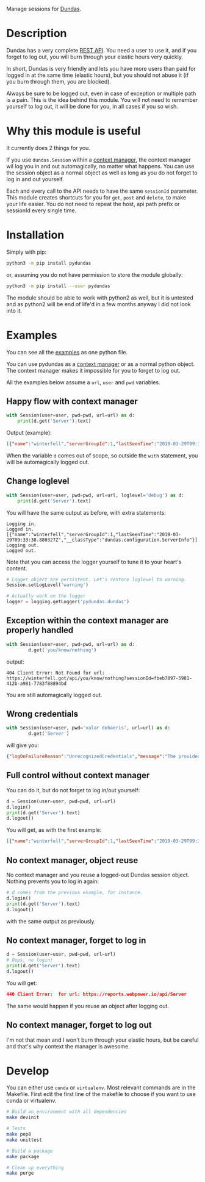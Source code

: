 Manage sessions for [Dundas](https://www.dundas.com/).

# Description


Dundas has a very complete [REST API](https://www.dundas.com/support/api-docs/rest/). You need a user to use it, and if you forget
to log out, you will burn through your elastic hours very quickly.

In short, Dundas is very friendly and lets you have more users than paid for logged
in at the same time (elastic hours), but you should not abuse it (if you burn through
them, you are blocked). 

Always be sure to be logged out, even in case of exception or multiple path is a pain.
This is the idea behind this module. You will not need to remember yourself to log
out, it will be done for you, in all cases if you so wish.

# Why this module is useful

It currently does 2 things for you.

If you use `dundas.Session` within a [context manager](https://docs.python.org/3/reference/datamodel.html#context-managers),
the context manager wil log you in and out automagically, no matter what happens. You can
use the session object as a normal object as well as long as you do not forget to log in and out
yourself.

Each and every call to the API needs to have the same `sessionId` parameter. This module creates
shortcuts for you for `get`, `post` and `delete`, to make your life easier. You do not need
to repeat the host, api path prefix or sessionId every single time.

# Installation

Simply with pip:

```bash
python3 -m pip install pydundas
```

or, assuming you do not have permission to store the module globally:

```bash
python3 -m pip install --user pydundas
```

The module should be able to work with python2 as well, but it is untested and as python2 will be end of life'd in a few
months anyway I did not look into it.

# Examples

You can see all the [examples](https://github.com/lomignet/pydundas/blob/master/example.py) as one python file.

You can use pydundas as a [context manager](https://docs.python.org/3/reference/datamodel.html#context-managers) or as a normal python object. The context manager
makes it impossible for you to forget to log out.

All the examples below assume a `url`, `user` and `pwd` variables.

## Happy flow with context manager

```python
with Session(user=user, pwd=pwd, url=url) as d:
    print(d.get('Server').text)
```

Output (example):
```json
[{"name":"winterfell","serverGroupId":1,"lastSeenTime":"2019-03-29T09:33:38.880327Z","__classType":"dundas.configuration.ServerInfo"}]
```
When the variable `d` comes out of scope, so outside the `with` statement, you will be
automagically logged out.
## Change loglevel

```python
with Session(user=user, pwd=pwd, url=url, loglevel='debug') as d:
    print(d.get('Server').text)
```

You will have the same output as before, with extra statements:
```
Logging in.
Logged in.
[{"name":"winterfell","serverGroupId":1,"lastSeenTime":"2019-03-29T09:33:38.880327Z","__classType":"dundas.configuration.ServerInfo"}]
Logging out.
Logged out.
```

Note that you can access the logger yourself to tune it to your heart's content.
```python
# Logger object are persistent. Let's restore loglevel to warning.
Session.setLogLevel('warning')

# Actually work on the logger
logger = logging.getLogger('pydundas.dundas')
```

## Exception within the context manager are properly handled
```python
with Session(user=user, pwd=pwd, url=url) as d:
        d.get('you/know/nothing')
``` 
output:
```
404 Client Error: Not Found for url: https://winterfell.got/api/you/know/nothing?sessionId=fbeb7897-5981-412b-a981-7783f88894bd
```

You are still automagically logged out.


## Wrong credentials
```python
with Session(user=user, pwd='valar dohaeris', url=url) as d:
        d.get('Server')
```
will give you:

```json
{"logOnFailureReason":"UnrecognizedCredentials","message":"The provided user credentials were not recognized."}

```

## Full control without context manager
You can do it, but do not forget to log in/out yourself:
```python
d = Session(user=user, pwd=pwd, url=url)
d.login()
print(d.get('Server').text)
d.logout()
```
You will get, as with the first example:
```json
[{"name":"winterfell","serverGroupId":1,"lastSeenTime":"2019-03-29T09:33:38.880327Z","__classType":"dundas.configuration.ServerInfo"}]
```

## No context manager, object reuse
No context manager and you reuse a logged-out Dundas session object. Nothing prevents you to log in again:
```python
# d comes from the previous example, for instance.
d.login()
print(d.get('Server').text)
d.logout()
```

with the same output as previously.

## No context manager, forget to log in
```python
d = Session(user=user, pwd=pwd, url=url)
# Oops, no login!
print(d.get('Server').text)
d.logout()
```
You will get:
 ```json
440 Client Error:  for url: https://reports.webpower.io/api/Server
```

The same would happen if you reuse an object after logging out.


## No context manager, forget to log out

I'm not that mean and I won't burn through your elastic hours, but be careful and that's why context the manager is awesome.

# Develop

You can either use `conda` or `virtualenv`. Most relevant commands are in the Makefile.
First edit the first line of the makefile to choose if you want to use conda or virtualenv. 

```bash
# Build an environment with all dependencies
make devinit

# Tests
make pep8
make unittest

# Build a package
make package

# Clean up everything
make purge

```